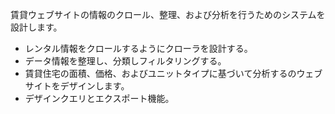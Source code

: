 賃貸ウェブサイトの情報のクロール、整理、および分析を行うためのシステムを設計します。

- レンタル情報をクロールするようにクローラを設計する。
- データ情報を整理し、分類しフィルタリングする。
- 賃貸住宅の面積、価格、およびユニットタイプに基づいて分析するのウェブサイトをデザインします。
- デザインクエリとエクスポート機能。